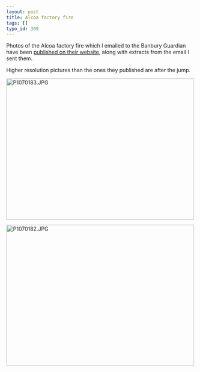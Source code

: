 ```yaml
---
layout: post
title: Alcoa factory fire
tags: []
typo_id: 309
---
```

Photos of the Alcoa factory fire which I emailed to the Banbury Guardian have
been [published on their website](http://www.banburyguardian.co.uk/news?articleid=2858744),
along with extracts from the email I sent them.

Higher resolution pictures than the ones they published are after the jump.


<!-- read more -->

<a href="http://www.flickr.com/photos/jonevans/487180811/" title="Photo Sharing"><img src="http://farm1.static.flickr.com/206/487180811_9d468e27e1.jpg" width="500" height="375" alt="P1070183.JPG" /></a>

<a href="http://www.flickr.com/photos/jonevans/487149742/" title="Photo Sharing"><img src="http://farm1.static.flickr.com/177/487149742_72af969870.jpg" width="500" height="375" alt="P1070182.JPG" /></a>
